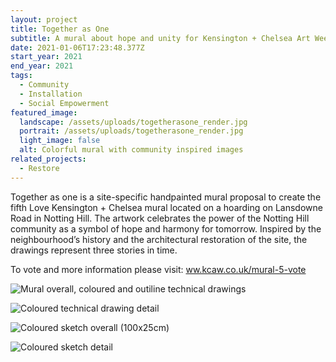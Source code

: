 ```yaml
---
layout: project
title: Together as One
subtitle: A mural about hope and unity for Kensington + Chelsea Art Week
date: 2021-01-06T17:23:48.377Z
start_year: 2021
end_year: 2021
tags:
  - Community
  - Installation
  - Social Empowerment
featured_image:
  landscape: /assets/uploads/togetherasone_render.jpg
  portrait: /assets/uploads/togetherasone_render.jpg
  light_image: false
  alt: Colorful mural with community inspired images
related_projects:
  - Restore
---
```

Together as one is a site-specific handpainted mural proposal to create the fifth Love Kensington + Chelsea mural located on a hoarding on Lansdowne Road in Notting Hill. The artwork celebrates the power of the Notting Hill community as a symbol of hope and harmony for tomorrow. Inspired by the neighbourhood’s history and the architectural restoration of the site, the drawings represent three stories in time. 

To vote and more information please visit: [ww.kcaw.co.uk/mural-5-vote](https://www.kcaw.co.uk/mural-5-vote)

![Mural overall, coloured and outiline technical drawings](/assets/uploads/togetherasone_technical.jpg "Mural overall, coloured and outiline technical drawings")

![Coloured technical drawing detail](/assets/uploads/alxkcaw_detail4.png "Coloured technical drawing detail")

![Coloured sketch overall (100x25cm)](/assets/uploads/togetherasone_sketch2.jpg "Coloured sketch overall (70x15cm)")

![Coloured sketch detail](/assets/uploads/togetherasone_sketch3.jpg "Coloured sketches detail")